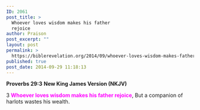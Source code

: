 ```yaml
---
ID: 2061
post_title: >
  Whoever loves wisdom makes his father
  rejoice
author: Praison
post_excerpt: ""
layout: post
permalink: >
  https://biblerevelation.org/2014/09/whoever-loves-wisdom-makes-father-rejoice/
published: true
post_date: 2014-09-29 11:18:13
---
```

<strong>Proverbs 29:3</strong>
<strong> New King James Version (NKJV)</strong>

3 <span style="color: #ff00ff;"><strong>Whoever loves wisdom makes his father rejoice</strong></span>,
But a companion of harlots wastes his wealth.